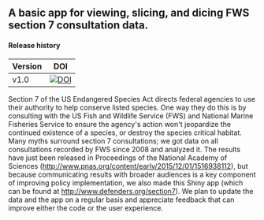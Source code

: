 ## A basic app for viewing, slicing, and dicing FWS section 7 consultation data.

#### Release history

Version | DOI
------- | ----
v1.0    | [![DOI](https://zenodo.org/badge/20884/Defenders-ESC/section7_explorer.svg)](https://zenodo.org/badge/latestdoi/20884/Defenders-ESC/section7_explorer)

Section 7 of the US Endangered Species Act directs federal agencies to use their authority to help conserve listed species. One way they do this is by consulting with the US Fish and Wildlife Service (FWS) and National Marine Fisheries Service to ensure the agency's action won't jeopardize the continued existence of a species, or destroy the species critical habitat. Many myths surround section 7 consultations; we got data on all consultations recorded by FWS since 2008 and analyzed it. The results have just been released in Proceedings of the National Academy of Sciences (http://www.pnas.org/content/early/2015/12/01/1516938112), but because communicating results with broader audiences is a key component of improving policy implementation, we also made this Shiny app (which can be found at http://www.defenders.org/section7). We plan to update the data and the app on a regular basis and appreciate feedback that can improve either the code or the user experience.

